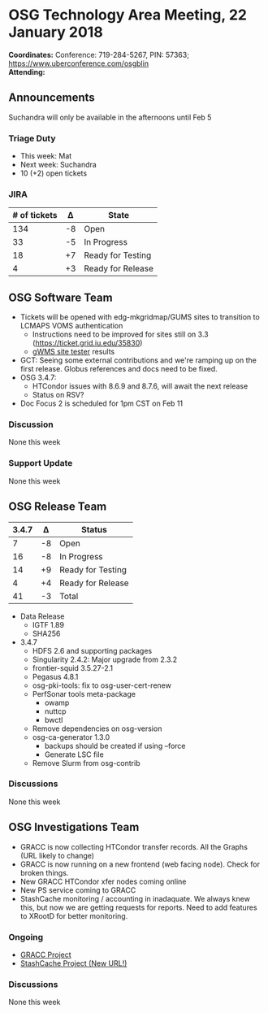 # OSG Technology Area Meeting, 22 January 2018

**Coordinates:** Conference: 719-284-5267, PIN: 57363; <https://www.uberconference.com/osgblin>   
**Attending:**   


## Announcements

Suchandra will only be available in the afternoons until Feb 5  


### Triage Duty

-   This week: Mat
-   Next week: Suchandra
-   10 (+2) open tickets


### JIRA

| # of tickets | &Delta; | State             |
|------------ |------- |----------------- |
| 134          | -8      | Open              |
| 33           | -5      | In Progress       |
| 18           | +7      | Ready for Testing |
| 4            | +3      | Ready for Release |


## OSG Software Team

-   Tickets will be opened with edg-mkgridmap/GUMS sites to transition to LCMAPS VOMS authentication  
    -   Instructions need to be improved for sites still on 3.3 (<https://ticket.grid.iu.edu/35830>)
    -   [gWMS site tester](http://test-012.t2.ucsd.edu/rsv/) results
-   GCT: Seeing some external contributions and we're ramping up on the first release. Globus references and docs need to be fixed.
-   OSG 3.4.7:  
    -   HTCondor issues with 8.6.9 and 8.7.6, will await the next release
    -   Status on RSV?
-   Doc Focus 2 is scheduled for 1pm CST on Feb 11


### Discussion

None this week  


### Support Update

None this week  


## OSG Release Team

| 3.4.7 | &Delta; | Status            |
|----- |------- |----------------- |
| 7     | -8      | Open              |
| 16    | -8      | In Progress       |
| 14    | +9      | Ready for Testing |
| 4     | +4      | Ready for Release |
| 41    | -3      | Total             |

-   Data Release
    -   IGTF 1.89
    -   SHA256
-   3.4.7
    -   HDFS 2.6 and supporting packages
    -   Singularity 2.4.2: Major upgrade from 2.3.2
    -   frontier-squid 3.5.27-2.1
    -   Pegasus 4.8.1
    -   osg-pki-tools: fix to osg-user-cert-renew
    -   PerfSonar tools meta-package
        -   owamp
        -   nuttcp
        -   bwctl
    -   Remove dependencies on osg-version
    -   osg-ca-generator 1.3.0  
        -   backups should be created if using &#x2013;force
        -   Generate LSC file
    -   Remove Slurm from osg-contrib


### Discussions

None this week  


## OSG Investigations Team

-   GRACC is now collecting HTCondor transfer records. All the Graphs (URL likely to change)
-   GRACC is now running on a new frontend (web facing node). Check for broken things.
-   New GRACC HTCondor xfer nodes coming online
-   New PS service coming to GRACC
-   StashCache monitoring / accounting in inadaquate. We always knew this, but now we are getting requests for reports. Need to add features to XRootD for better monitoring.


### Ongoing

-   [GRACC Project](https://jira.opensciencegrid.org/projects/GRACC/)
-   [StashCache Project (New URL!)](https://opensciencegrid.github.io/StashCache/)


### Discussions

None this week
